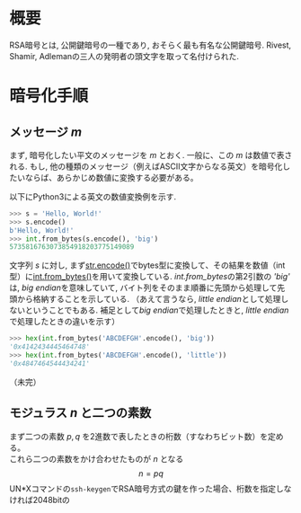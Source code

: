 <!-- TITLE: RSA -->
<!-- SUBTITLE: RSA暗号の問題を解く上でのまとめ -->

# 概要

RSA暗号とは, 公開鍵暗号の一種であり, おそらく最も有名な公開鍵暗号.
Rivest, Shamir, Adlemanの三人の発明者の頭文字を取って名付けられた.

# 暗号化手順

## メッセージ *m*

まず, 暗号化したい平文のメッセージを $m$ とおく.
一般に、この $m$ は数値で表される. もし, 他の種類のメッセージ（例えばASCII文字からなる英文）を暗号化したいならば、あらかじめ数値に変換する必要がある。

以下にPython3による英文の数値変換例を示す.

```python
>>> s = 'Hello, World!'
>>> s.encode()
b'Hello, World!'
>>> int.from_bytes(s.encode(), 'big')
5735816763073854918203775149089
```

文字列 $s$ に対し, まず[str.encode()](https://docs.python.org/3/library/stdtypes.html#str.encode)でbytes型に変換して、その結果を数値（int型）に[int.from_bytes()](https://docs.python.org/3/library/stdtypes.html#int.from_bytes)を用いて変換している.
*int.from_bytes*の第2引数の *'big'* は, *big endian*を意味していて, バイト列をそのまま順番に先頭から処理して先頭から格納することを示している. 
（あえて言うなら, *little endian*として処理しないということでもある. 補足として*big endian*で処理したときと, *little endian*で処理したときの違いを示す）
```python
>>> hex(int.from_bytes('ABCDEFGH'.encode(), 'big'))
'0x4142434445464748'
>>> hex(int.from_bytes('ABCDEFGH'.encode(), 'little'))
'0x4847464544434241'
```

（未完）

## モジュラス *n* と二つの素数

まず二つの素数 $p, q$ を2進数で表したときの桁数（すなわちビット数）を定める。  
これら二つの素数をかけ合わせたものが $n$ となる
$$n \equal pq$$
UN\*Xコマンドの`ssh-keygen`でRSA暗号方式の鍵を作った場合、桁数を指定しなければ2048bitの
